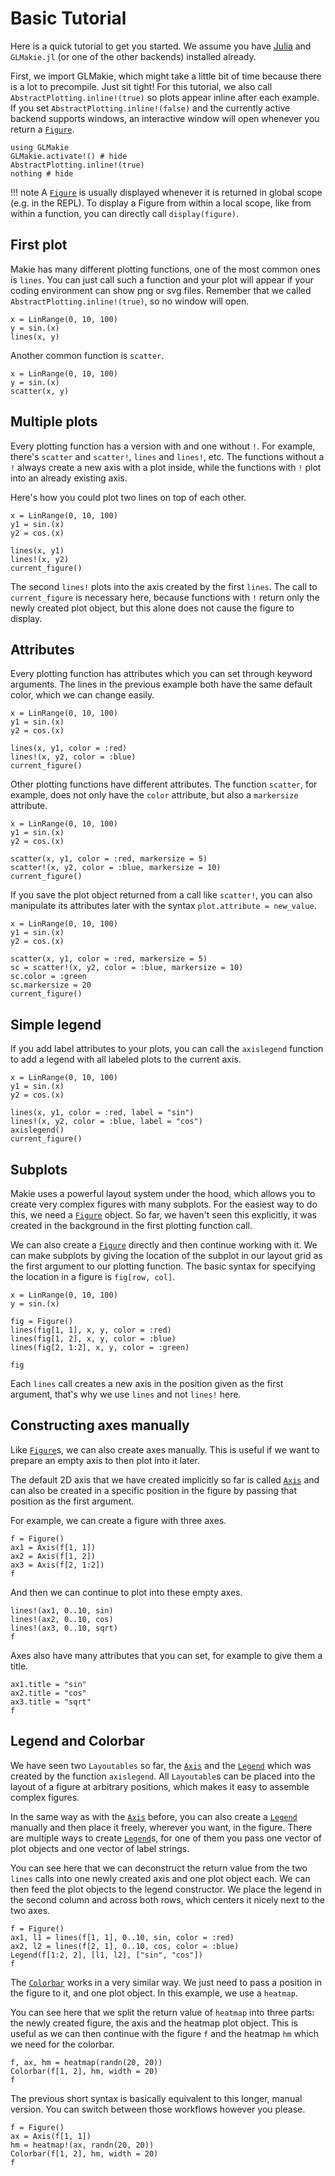 # Basic Tutorial

Here is a quick tutorial to get you started. We assume you have [Julia](https://julialang.org/) and `GLMakie.jl` (or one of the other backends) installed already.

First, we import GLMakie, which might take a little bit of time because there is a lot to precompile. Just sit tight!
For this tutorial, we also call `AbstractPlotting.inline!(true)` so plots appear inline after each example.
If you set `AbstractPlotting.inline!(false)` and the currently active backend supports windows, an interactive window will open whenever you return a [`Figure`](@ref).

```@example 1
using GLMakie
GLMakie.activate!() # hide
AbstractPlotting.inline!(true)
nothing # hide
```

!!! note
    A [`Figure`](@ref) is usually displayed whenever it is returned in global scope (e.g. in the REPL).
    To display a Figure from within a local scope, like from within a function, you can directly call `display(figure)`.  

## First plot

Makie has many different plotting functions, one of the most common ones is `lines`.
You can just call such a function and your plot will appear if your coding environment can show png or svg files.
Remember that we called `AbstractPlotting.inline!(true)`, so no window will open.

```@example
x = LinRange(0, 10, 100)
y = sin.(x)
lines(x, y)
```

Another common function is `scatter`.

```@example
x = LinRange(0, 10, 100)
y = sin.(x)
scatter(x, y)
```

## Multiple plots

Every plotting function has a version with and one without `!`.
For example, there's `scatter` and `scatter!`, `lines` and `lines!`, etc.
The functions without a `!` always create a new axis with a plot inside, while the functions with `!` plot into an already existing axis.

Here's how you could plot two lines on top of each other.

```@example
x = LinRange(0, 10, 100)
y1 = sin.(x)
y2 = cos.(x)

lines(x, y1)
lines!(x, y2)
current_figure()
```

The second `lines!` plots into the axis created by the first `lines`.
The call to `current_figure` is necessary here, because functions with `!` return only the newly created plot object, but this alone does not cause the figure to display.

## Attributes

Every plotting function has attributes which you can set through keyword arguments.
The lines in the previous example both have the same default color, which we can change easily.

```@example
x = LinRange(0, 10, 100)
y1 = sin.(x)
y2 = cos.(x)

lines(x, y1, color = :red)
lines!(x, y2, color = :blue)
current_figure()
```

Other plotting functions have different attributes.
The function `scatter`, for example, does not only have the `color` attribute, but also a `markersize` attribute.

```@example
x = LinRange(0, 10, 100)
y1 = sin.(x)
y2 = cos.(x)

scatter(x, y1, color = :red, markersize = 5)
scatter!(x, y2, color = :blue, markersize = 10)
current_figure()
```

If you save the plot object returned from a call like `scatter!`, you can also manipulate its attributes later with the syntax `plot.attribute = new_value`.

```@example
x = LinRange(0, 10, 100)
y1 = sin.(x)
y2 = cos.(x)

scatter(x, y1, color = :red, markersize = 5)
sc = scatter!(x, y2, color = :blue, markersize = 10)
sc.color = :green
sc.markersize = 20
current_figure()
```


## Simple legend

If you add label attributes to your plots, you can call the `axislegend` function to add a legend with all labeled plots to the current axis.

```@example
x = LinRange(0, 10, 100)
y1 = sin.(x)
y2 = cos.(x)

lines(x, y1, color = :red, label = "sin")
lines!(x, y2, color = :blue, label = "cos")
axislegend()
current_figure()
```

## Subplots

Makie uses a powerful layout system under the hood, which allows you to create very complex figures with many subplots.
For the easiest way to do this, we need a [`Figure`](@ref) object.
So far, we haven't seen this explicitly, it was created in the background in the first plotting function call.

We can also create a [`Figure`](@ref) directly and then continue working with it.
We can make subplots by giving the location of the subplot in our layout grid as the first argument to our plotting function.
The basic syntax for specifying the location in a figure is `fig[row, col]`.

```@example
x = LinRange(0, 10, 100)
y = sin.(x)

fig = Figure()
lines(fig[1, 1], x, y, color = :red)
lines(fig[1, 2], x, y, color = :blue)
lines(fig[2, 1:2], x, y, color = :green)

fig
```

Each `lines` call creates a new axis in the position given as the first argument, that's why we use `lines` and not `lines!` here.

## Constructing axes manually

Like [`Figure`](@ref)s, we can also create axes manually.
This is useful if we want to prepare an empty axis to then plot into it later.

The default 2D axis that we have created implicitly so far is called [`Axis`](@ref) and can also be created in a specific position in the figure by passing that position as the first argument.

For example, we can create a figure with three axes.

```@example manual_axes
f = Figure()
ax1 = Axis(f[1, 1])
ax2 = Axis(f[1, 2])
ax3 = Axis(f[2, 1:2])
f
```

And then we can continue to plot into these empty axes.

```@example manual_axes
lines!(ax1, 0..10, sin)
lines!(ax2, 0..10, cos)
lines!(ax3, 0..10, sqrt)
f
```

Axes also have many attributes that you can set, for example to give them a title.

```@example manual_axes
ax1.title = "sin"
ax2.title = "cos"
ax3.title = "sqrt"
f
```

## Legend and Colorbar

We have seen two `Layoutables` so far, the [`Axis`](@ref) and the [`Legend`](@ref) which was created by the function `axislegend`.
All `Layoutable`s can be placed into the layout of a figure at arbitrary positions, which makes it easy to assemble complex figures.

In the same way as with the [`Axis`](@ref) before, you can also create a [`Legend`](@ref) manually and then place it freely, wherever you want, in the figure.
There are multiple ways to create [`Legend`](@ref)s, for one of them you pass one vector of plot objects and one vector of label strings.

You can see here that we can deconstruct the return value from the two `lines` calls into one newly created axis and one plot object each.
We can then feed the plot objects to the legend constructor.
We place the legend in the second column and across both rows, which centers it nicely next to the two axes.

```@example
f = Figure()
ax1, l1 = lines(f[1, 1], 0..10, sin, color = :red)
ax2, l2 = lines(f[2, 1], 0..10, cos, color = :blue)
Legend(f[1:2, 2], [l1, l2], ["sin", "cos"])
f
```

The [`Colorbar`](@ref) works in a very similar way.
We just need to pass a position in the figure to it, and one plot object.
In this example, we use a `heatmap`.

You can see here that we split the return value of `heatmap` into three parts: the newly created figure, the axis and the heatmap plot object.
This is useful as we can then continue with the figure `f` and the heatmap `hm` which we need for the colorbar.

```@example
f, ax, hm = heatmap(randn(20, 20))
Colorbar(f[1, 2], hm, width = 20)
f
```

The previous short syntax is basically equivalent to this longer, manual version.
You can switch between those workflows however you please.

```@example
f = Figure()
ax = Axis(f[1, 1])
hm = heatmap!(ax, randn(20, 20))
Colorbar(f[1, 2], hm, width = 20)
f
```
